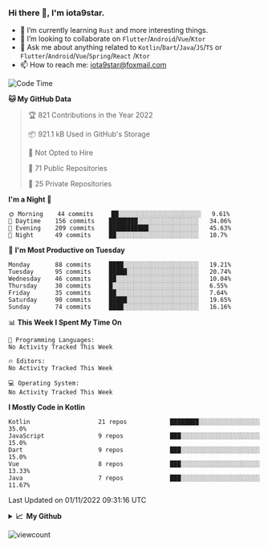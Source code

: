 ### Hi there 👋, I'm iota9star.

- 🌱 I’m currently learning `Rust` and more interesting things.
- 👯 I’m looking to collaborate on `Flutter`/`Android`/`Vue`/`Ktor`
- 💬 Ask me about anything related to `Kotlin`/`Dart`/`Java`/`JS`/`TS` or `Flutter`/`Android`/`Vue`/`Spring`/`React`
  /`Ktor`
- 📫 How to reach me: [iota9star@foxmail.com](iota9star@foxmail.com)



<!--START_SECTION:waka-->
![Code Time](http://img.shields.io/badge/Code%20Time-3%2C090%20hrs%2054%20mins-blue)

**🐱 My GitHub Data** 

> 🏆 821 Contributions in the Year 2022
 > 
> 📦 921.1 kB Used in GitHub's Storage 
 > 
> 🚫 Not Opted to Hire
 > 
> 📜 71 Public Repositories 
 > 
> 🔑 25 Private Repositories  
 > 
**I'm a Night 🦉** 

```text
🌞 Morning    44 commits     ██░░░░░░░░░░░░░░░░░░░░░░░   9.61% 
🌆 Daytime    156 commits    ████████░░░░░░░░░░░░░░░░░   34.06% 
🌃 Evening    209 commits    ███████████░░░░░░░░░░░░░░   45.63% 
🌙 Night      49 commits     ██░░░░░░░░░░░░░░░░░░░░░░░   10.7%

```
📅 **I'm Most Productive on Tuesday** 

```text
Monday       88 commits     ████░░░░░░░░░░░░░░░░░░░░░   19.21% 
Tuesday      95 commits     █████░░░░░░░░░░░░░░░░░░░░   20.74% 
Wednesday    46 commits     ██░░░░░░░░░░░░░░░░░░░░░░░   10.04% 
Thursday     30 commits     █░░░░░░░░░░░░░░░░░░░░░░░░   6.55% 
Friday       35 commits     ██░░░░░░░░░░░░░░░░░░░░░░░   7.64% 
Saturday     90 commits     █████░░░░░░░░░░░░░░░░░░░░   19.65% 
Sunday       74 commits     ████░░░░░░░░░░░░░░░░░░░░░   16.16%

```


📊 **This Week I Spent My Time On** 

```text
💬 Programming Languages: 
No Activity Tracked This Week

🔥 Editors: 
No Activity Tracked This Week

💻 Operating System: 
No Activity Tracked This Week

```

**I Mostly Code in Kotlin** 

```text
Kotlin                   21 repos            ████████░░░░░░░░░░░░░░░░░   35.0% 
JavaScript               9 repos             ███░░░░░░░░░░░░░░░░░░░░░░   15.0% 
Dart                     9 repos             ███░░░░░░░░░░░░░░░░░░░░░░   15.0% 
Vue                      8 repos             ███░░░░░░░░░░░░░░░░░░░░░░   13.33% 
Java                     7 repos             ███░░░░░░░░░░░░░░░░░░░░░░   11.67%

```



 Last Updated on 01/11/2022 09:31:16 UTC
<!--END_SECTION:waka-->

<details>
  <summary><b>📈&nbsp;&nbsp;My Github</b></summary>
  <br>
  <img src='https://github-profile-trophy.vercel.app/?username=iota9star'>
  <img src='https://bad-apple-github-readme.vercel.app/api?show_bg=1&username=iota9star&hide_title=true'>
  <img src='http://cr-skills-chart-widget.azurewebsites.net/api/api?username=iota9star'>
</details>


![viewcount](https://count.getloli.com/get/@iota9star?theme=rule34)
